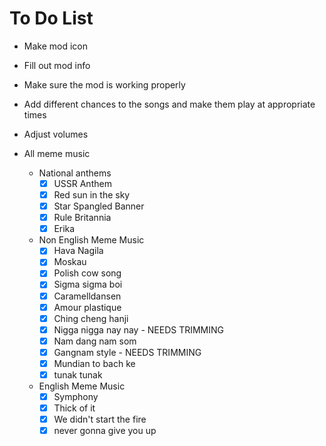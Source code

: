 # To Do List

- Make mod icon
- Fill out mod info
- Make sure the mod is working properly
- Add different chances to the songs and make them play at appropriate times
- Adjust volumes

- All meme music
  - National anthems
    - [X] USSR Anthem
    - [X] Red sun in the sky
    - [X] Star Spangled Banner
    - [X] Rule Britannia
    - [X] Erika
  - Non English Meme Music
    - [X] Hava Nagila
    - [X] Moskau
    - [X] Polish cow song
    - [X] Sigma sigma boi
    - [X] Caramelldansen
    - [X] Amour plastique
    - [X] Ching cheng hanji
    - [X] Nigga nigga nay nay - NEEDS TRIMMING
    - [X] Nam dang nam som
    - [X] Gangnam style - NEEDS TRIMMING
    - [X] Mundian to bach ke
    - [X] tunak tunak
  - English Meme Music
    - [X] Symphony
    - [X] Thick of it
    - [X] We didn't start the fire
    - [X] never gonna give you up